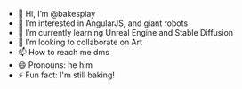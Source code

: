 - 👋 Hi, I’m @bakesplay
- 👀 I’m interested in AngularJS, and giant robots
- 🌱 I’m currently learning Unreal Engine and Stable Diffusion
- 💞️ I’m looking to collaborate on Art
- 📫 How to reach me dms
- 😄 Pronouns: he him
- ⚡ Fun fact: I'm still baking!

<!---
bakesplay/bakesplay is a ✨ special ✨ repository because its `README.md` (this file) appears on your GitHub profile.
You can click the Preview link to take a look at your changes.
--->
